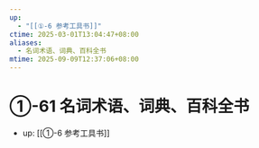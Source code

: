 ```yaml
---
up:
  - "[[①-6 参考工具书]]"
ctime: 2025-03-01T13:04:47+08:00
aliases:
  - 名词术语、词典、百科全书
mtime: 2025-09-09T12:37:06+08:00
---
```


# ①-61 名词术语、词典、百科全书

- up: [[①-6 参考工具书]]

